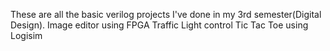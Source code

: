 These are all the basic verilog projects I've done in my 3rd semester(Digital Design). 
Image editor using FPGA
Traffic Light control
Tic Tac Toe using Logisim
